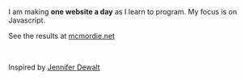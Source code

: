 I am making **one website a day** as I learn to program.  My focus is on Javascript.

See the results at <a href="http://mcmordie.net/" target="_blank">mcmordie.net</a>

<br />

Inspired by <a href="http://jenniferdewalt.com/" target="_blank">Jennifer Dewalt</a>
